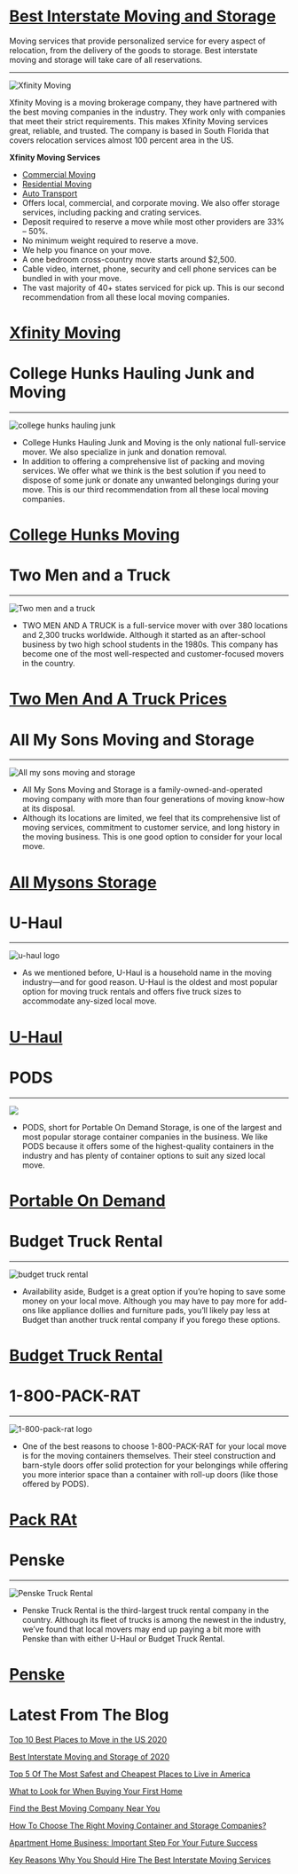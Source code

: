 #   [Best Interstate Moving and Storage](https://www.wowmover.com/best-interstate-moving-and-storage/)

Moving services that provide personalized service for every aspect of relocation, from the delivery of the goods to storage. Best interstate moving and storage will take care of all reservations. 

 
----------------------------------------

![Xfinity Moving](https://www.wowmover.com/wp-content/uploads/2018/08/logo-2.png)

Xfinity Moving is a moving brokerage company, they have partnered with the best moving companies in the industry. They work only with companies that meet their strict requirements. This makes Xfinity Moving services great, reliable, and trusted. The company is based in South Florida that covers relocation services almost 100 percent area in the US.

**Xfinity Moving Services**

*   [Commercial Moving](https://www.xfinitymoving.com/commercial-business-moving/)
*   [Residential Moving](https://www.xfinitymoving.com/residential-moving/)
*   [Auto Transport](https://www.xfinitymoving.com/auto-transportation/)
*   Offers local, commercial, and corporate moving. We also offer storage services, including packing and crating services.
*   Deposit required to reserve a move while most other providers are 33% – 50%.
*   No minimum weight required to reserve a move.
*   We help you finance on your move.
*   A one bedroom cross-country move starts around $2,500.
*   Cable video, internet, phone, security and cell phone services can be bundled in with your move.
*   The vast majority of 40+ states serviced for pick up. This is our second recommendation from all these local moving companies.

# [Xfinity Moving](https://www.wowmover.com/xfinity-moving/)

 

 

# College Hunks Hauling Junk and Moving  
-----------------------------------------------------------------

![college hunks hauling junk](https://www.wowmover.com/wp-content/uploads/2018/08/header_logo_lg-1.png)

*   College Hunks Hauling Junk and Moving is the only national full-service mover. We also specialize in junk and donation removal.
*   In addition to offering a comprehensive list of packing and moving services. We offer what we think is the best solution if you need to dispose of some junk or donate any unwanted belongings during your move. This is our third recommendation from all these local moving companies.

# [College Hunks Moving](https://www.wowmover.com/college-hunks-moving)

 

# Two Men and a Truck  
-----------------------------------------------

![Two men and a truck](https://www.wowmover.com/wp-content/uploads/2018/08/two-men-and-truck_logo_3523_widget_logo.png)

*   TWO MEN AND A TRUCK is a full-service mover with over 380 locations and 2,300 trucks worldwide. Although it started as an after-school business by two high school students in the 1980s. This company has become one of the most well-respected and customer-focused movers in the country.

# [Two Men And A Truck Prices](https://www.wowmover.com/two-men-and-a-truck/)

 

# All My Sons Moving and Storage  
----------------------------------------------------------

![All my sons moving and storage](https://www.wowmover.com/wp-content/uploads/2018/08/c4402df8-cc48-4637-bb6c-4a21dc57f671.jpeg)

*   All My Sons Moving and Storage is a family-owned-and-operated moving company with more than four generations of moving know-how at its disposal.
*   Although its locations are limited, we feel that its comprehensive list of moving services, commitment to customer service, and long history in the moving business. This is one good option to consider for your local move.

# [All Mysons Storage](https://www.wowmover.com/all-my-sons-moving-storage/)

 

# U-Haul  
----------------------------------

![u-haul logo](https://www.wowmover.com/wp-content/uploads/2018/08/UH-7379AART-UH-AUTHORIZED-DEALER.jpg)

*   As we mentioned before, U-Haul is a household name in the moving industry—and for good reason. U-Haul is the oldest and most popular option for moving truck rentals and offers five truck sizes to accommodate any-sized local move.

# [U-Haul](https://www.wowmover.com/u-haul/)

 

# PODS  
--------------------------------

![](https://www.wowmover.com/wp-content/uploads/2018/08/podsLogo.png)

*   PODS, short for Portable On Demand Storage, is one of the largest and most popular storage container companies in the business. We like PODS because it offers some of the highest-quality containers in the industry and has plenty of container options to suit any sized local move.

# [Portable On Demand](https://www.wowmover.com/portable-in-demand/)

 

# Budget Truck Rental 
-----------------------------------------------

![budget truck rental](https://www.wowmover.com/wp-content/uploads/2018/08/logo-1.png)

*   Availability aside, Budget is a great option if you’re hoping to save some money on your local move. Although you may have to pay more for add-ons like appliance dollies and furniture pads, you’ll likely pay less at Budget than another truck rental company if you forego these options.

# [Budget Truck Rental](https://www.wowmover.com/budget-truck-rental/)

 

# 1-800-PACK-RAT  
------------------------------------------

![1-800-pack-rat logo](https://www.wowmover.com/wp-content/uploads/2018/08/1800PACKRAT-Logo-1.png)

*   One of the best reasons to choose 1-800-PACK-RAT for your local move is for the moving containers themselves. Their steel construction and barn-style doors offer solid protection for your belongings while offering you more interior space than a container with roll-up doors (like those offered by PODS).

# [Pack RAt](https://www.wowmover.com/PACK-RAT/)

 

# Penske  
-----------------------------------

![Penske Truck Rental](https://www.wowmover.com/wp-content/uploads/2018/08/Penske-Logo.jpg)

*   Penske Truck Rental is the third-largest truck rental company in the country. Although its fleet of trucks is among the newest in the industry, we’ve found that local movers may end up paying a bit more with Penske than with either U-Haul or Budget Truck Rental.

# [Penske](https://www.wowmover.com/pensake-truck-rental)



# Latest From The Blog
[Top 10 Best Places to Move in the US 2020](https://www.wowmover.com/top-10-best-places-to-move-in-the-us-2020/)

[Best Interstate Moving and Storage of 2020](https://www.wowmover.com/best-interstate-moving-and-storage/)

[Top 5 Of The Most Safest and Cheapest Places to Live in America](https://www.wowmover.com/cheapest-places-to-live-in-america/)

[What to Look for When Buying Your First Home](https://www.wowmover.com/what-to-look-for-when-buying-your-first-home/)

[Find the Best Moving Company Near You](https://www.wowmover.com/moving-company-near-you/)

[How To Choose The Right Moving Container and Storage Companies?](https://www.wowmover.com/storage-companies/)

[Apartment Home Business: Important Step For Your Future Success](https://www.wowmover.com/how-to-make-sure-your-apartment-can-be-used-for-a-home-business/)

[Key Reasons Why You Should Hire The Best Interstate Moving Services](https://www.wowmover.com/best-interstate-moving-services/)
 
